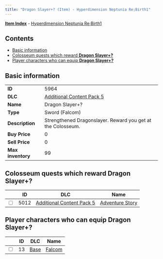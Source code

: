 ```yaml
---
title: "Dragon Slayer+? (Item) - Hyperdimension Neptunia Re;Birth1"
---
```


[**Item Index**](/neptunia/rb1/item/index.html) - [Hyperdimension Neptunia Re;Birth1](/neptunia/rb1)

## Contents

- [Basic information](#basic-information)
- [Colosseum quests which reward **Dragon Slayer+?**](#colosseum-quests-which-reward-dragon-slayer)
- [Player characters who can equip **Dragon Slayer+?**](#player-characters-who-can-equip-dragon-slayer)

## Basic information

|   |   |
| -- | -- |
| **ID** | 5964 |
| **DLC** | [Additional Content Pack 5](/neptunia/rb1/dlc/14-pack5.html) |
| **Name** | Dragon Slayer+? |
| **Type** | Sword (Falcom) |
| **Description** | Strengthened Dragonslayer. Reward you get at the Colosseum. |
| **Buy Price** | 0 |
| **Sell Price** | 0 |
| **Max inventory** | 99 |

## Colosseum quests which reward **Dragon Slayer+?**

|    | ID | DLC | Name |
| -- | -- | --- | ---- |
| <input type="checkbox" id="rb1-colosseum-14-5012" class="trackbox" /> | 5012 | [Additional Content Pack 5](/neptunia/rb1/dlc/14-pack5.html) | [Adventure Story](/neptunia/rb1/colosseum/14-5012-adventure-story.html) |

## Player characters who can equip **Dragon Slayer+?**

|    | ID | DLC | Name |
| -- | -- | --- | ---- |
| <input type="checkbox" id="rb1-player-1-13" class="trackbox" /> | 13 | [Base](/neptunia/rb1/dlc/1-base.html) | [Falcom](/neptunia/rb1/player/1-13-falcom.html) |
